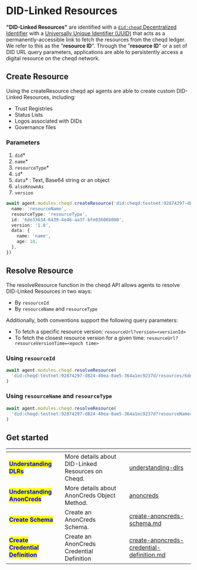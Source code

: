 # DID-Linked Resources

**"DID-Linked Resources"** are identified with a [`did:cheqd` Decentralized Identifier](https://docs.cheqd.io/product/architecture/adr-list/adr-002-did-linked-resources) with a [Universally Unique Identifier (UUID)](https://www.uuidgenerator.net/) that acts as a permanently-accessible link to fetch the resources from the cheqd ledger. We refer to this as the "**resource ID**". Through the "**resource ID**" or a set of DID URL query parameters, applications are able to persistently access a digital resource on the cheqd network.

## Create Resource[​](https://credo.js.org/guides/tutorials/cheqd#create-resource) <a href="#create-resource" id="create-resource"></a>

Using the createResource cheqd api agents are able to create custom DID-Linked Resources, including:

* Trust Registries
* Status Lists
* Logos associated with DIDs
* Governance files

### **Parameters**[**​**](https://credo.js.org/guides/tutorials/cheqd#parameters-3)

1. `did`\*
2. `name`\*
3. `resourceType`\*
4. `id`\*
5. `data`\* : Text, Base64 string or an object
6. `alsoKnownAs`
7. `version`

```typescript
await agent.modules.cheqd.createResource('did:cheqd:testnet:92874297-d824-40ea-8ae5-364a1ec9237d', {
  name: 'resourceName',
  resourceType: 'resourceType',
  id: '6de33634-6439-4e46-aa3f-bfe03606b000',
  version: '1.0',
  data: {
    name: 'name',
    age: 18,
  },
})
```

## Resolve Resource[​](https://credo.js.org/guides/tutorials/cheqd#resolve-resource) <a href="#resolve-resource" id="resolve-resource"></a>

The resolveResource function in the cheqd API allows agents to resolve DID-Linked Resources in two ways:

* By `resourceId`
* By `resourceName` and `resourceType`

Additionally, both conventions support the following query parameters:

* To fetch a specific resource version: `resourceUrl?version=<versionId>`
* To fetch the closest resource version for a given time: `resourceUrl?resourceVersionTime=<epoch time>`

### **Using `resourceId`**[**​**](https://credo.js.org/guides/tutorials/cheqd#using-resourceid)

```typescript
await agent.modules.cheqd.resolveResource(
  'did:cheqd:testnet:92874297-d824-40ea-8ae5-364a1ec9237d/resources/6de33634-6439-4e46-aa3f-bfe03606b000'
)
```

### **Using `resourceName` and `resourceType`**[**​**](https://credo.js.org/guides/tutorials/cheqd#using-resourcename-and-resourcetype)

```typescript
await agent.modules.cheqd.resolveResource(
  'did:cheqd:testnet:92874297-d824-40ea-8ae5-364a1ec9237d?resourceName=resourceName&resourceType=resourceType'
)
```



## Get started

<table data-view="cards"><thead><tr><th></th><th></th><th></th><th data-hidden data-card-target data-type="content-ref"></th></tr></thead><tbody><tr><td><mark style="color:blue;"><strong>Understanding DLRs</strong></mark></td><td>More details about DID-Linked Resources on Cheqd.</td><td></td><td><a href="../../../studio/did-linked-resources/understanding-dlrs/">understanding-dlrs</a></td></tr><tr><td><mark style="color:blue;"><strong>Understanding AnonCreds</strong></mark></td><td>More details about AnonCreds Object Method.</td><td></td><td><a href="../../../advanced/anoncreds/">anoncreds</a></td></tr><tr><td><mark style="color:blue;"><strong>Create Schema</strong></mark></td><td>Create an AnonCreds Schema.</td><td></td><td><a href="create-anoncreds-schema.md">create-anoncreds-schema.md</a></td></tr><tr><td><mark style="color:blue;"><strong>Create Credential Definition</strong></mark></td><td>Create an AnonCreds Credential Definition</td><td></td><td><a href="create-anoncreds-credential-definition.md">create-anoncreds-credential-definition.md</a></td></tr></tbody></table>

